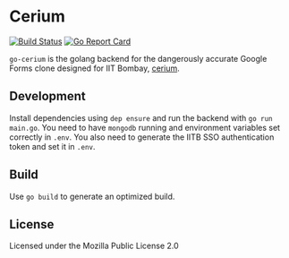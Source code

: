 # Cerium
[![Build Status](https://travis-ci.org/pulsejet/go-cerium.svg?branch=master)](https://travis-ci.org/pulsejet/go-cerium)
[![Go Report Card](https://goreportcard.com/badge/github.com/pulsejet/go-cerium)](https://goreportcard.com/report/github.com/pulsejet/go-cerium)

`go-cerium` is the golang backend for the dangerously accurate Google Forms clone designed for IIT Bombay, [cerium](https://github.com/pulsejet/cerium).

## Development
Install dependencies using `dep ensure` and run the backend with `go run main.go`. You need to have `mongodb` running and environment variables set correctly in `.env`. You also need to generate the IITB SSO authentication token and set it in `.env`.

## Build
Use `go build` to generate an optimized build.

## License
Licensed under the Mozilla Public License 2.0
